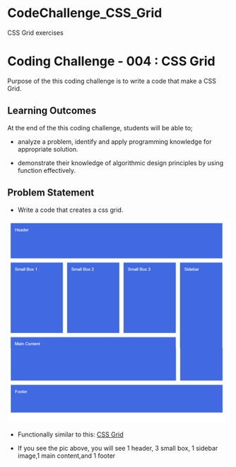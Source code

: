 # CodeChallenge_CSS_Grid

CSS Grid exercises

# Coding Challenge - 004 : CSS Grid

Purpose of the this coding challenge is to write a code that make a CSS Grid.

## Learning Outcomes

At the end of the this coding challenge, students will be able to;

- analyze a problem, identify and apply programming knowledge for appropriate solution.

- demonstrate their knowledge of algorithmic design principles by using function effectively.

## Problem Statement

- Write a code that creates a css grid.

![CSS Grid](./css-grid.png)

- Functionally similar to this: [CSS Grid](https://codepen.io/AaronClarusway/full/wvGpaXP)

* If you see the pic above, you will see 1 header, 3 small box, 1 sidebar image,1 main content,and 1 footer
